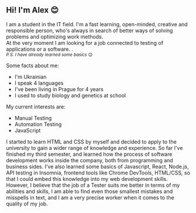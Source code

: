 ## Hi! I'm Alex :blush:

I am a student in the IT field. I'm a fast learning, open-minded, creative and responsible person, who's always in search of better ways of solving problems and optimizing work methods.\
At the very moment I am looking for a job connected to testing of applications or a software. .\
*<sub>P.S. I have already learned some basics*<sub> :wink: 

Some facts about me:
 + I'm Ukrainian 
 + I speak 4 languages 
 + I've been living in Prague for 4 years 
 + I used to study biology and genetics at school

My current interests are:
 + Manual Testing 
 + Automation Testing
 + JavaScript 


 I started to learn HTML and CSS by myself and decided to apply to the university to gain a wider range of knowledge and experience. So far I've finished my third semester, and learned how the process of software development works inside the company, both from programming and business sides. I've also learned some basics of Javascript, React, Node.js, API testing in Insomnia, frontend tools like Chrome DevTools, HTML/CSS, so that I could embed this knowledge into my web development skills.\
However, I believe that the job of a Tester suits me better in terms of my abilities and skills, I am able to find even those smallest mistakes and misspells in text, and I am a very precise worker when it comes to the quality of my job.

